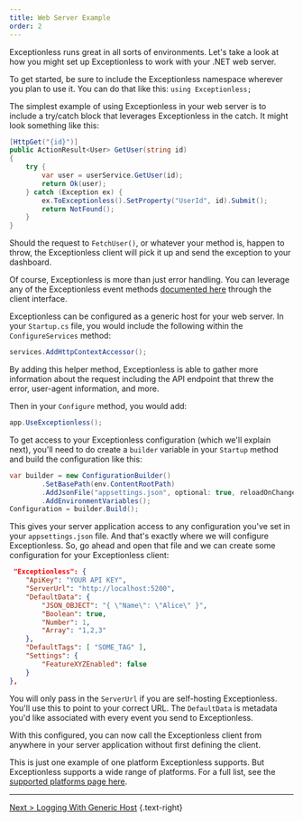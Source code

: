 ```yaml
---
title: Web Server Example
order: 2
---
```


Exceptionless runs great in all sorts of environments. Let's take a look at how you might set up Exceptionless to work with your .NET web server.

To get started, be sure to include the Exceptionless namespace wherever you plan to use it. You can do that like this: `using Exceptionless;`

The simplest example of using Exceptionless in your web server is to include a try/catch block that leverages Exceptionless in the catch. It might look something like this:

```csharp
[HttpGet("{id}")]
public ActionResult<User> GetUser(string id)
{
    try {
        var user = userService.GetUser(id);
        return Ok(user);
    } catch (Exception ex) {
        ex.ToExceptionless().SetProperty("UserId", id).Submit();
        return NotFound();
    }
}
```

Should the request to `FetchUser()`, or whatever your method is, happen to throw, the Exceptionless client will pick it up and send the exception to your dashboard.

Of course, Exceptionless is more than just error handling. You can leverage any of the Exceptionless event methods [documented here](sending-events.md) through the client interface.

Exceptionless can be configured as a generic host for your web server. In your `Startup.cs` file, you would include the following within the `ConfigureServices` method:

```csharp
services.AddHttpContextAccessor();
```

By adding this helper method, Exceptionless is able to gather more information about the request including the API endpoint that threw the error, user-agent information, and more.

Then in your `Configure` method, you would add:

```csharp
app.UseExceptionless();
```

To get access to your Exceptionless configuration (which we'll explain next), you'll need to do create a `builder` variable in your `Startup` method and build the configuration like this:

```csharp
var builder = new ConfigurationBuilder()
        .SetBasePath(env.ContentRootPath)
        .AddJsonFile("appsettings.json", optional: true, reloadOnChange: true)
        .AddEnvironmentVariables();
Configuration = builder.Build();
```

This gives your server application access to any configuration you've set in your `appsettings.json` file. And that's exactly where we will configure Exceptionless. So, go ahead and open that file and we can create some configuration for your Exceptionless client:

```json
 "Exceptionless": {
    "ApiKey": "YOUR API KEY",
    "ServerUrl": "http://localhost:5200",
    "DefaultData": {
        "JSON_OBJECT": "{ \"Name\": \"Alice\" }",
        "Boolean": true,
        "Number": 1,
        "Array": "1,2,3"
    },
    "DefaultTags": [ "SOME_TAG" ],
    "Settings": {
        "FeatureXYZEnabled": false
    }
},
```

You will only pass in the `ServerUrl` if you are self-hosting Exceptionless. You'll use this to point to your correct URL. The `DefaultData` is metadata you'd like associated with every event you send to Exceptionless.

With this configured, you can now call the Exceptionless client from anywhere in your server application without first defining the client.

This is just one example of one platform Exceptionless supports. But Exceptionless supports a wide range of platforms. For a full list, see the [supported platforms page here](../supported-platforms.md).

---

[Next > Logging With Generic Host](logging-with-generic-host.md) {.text-right}
